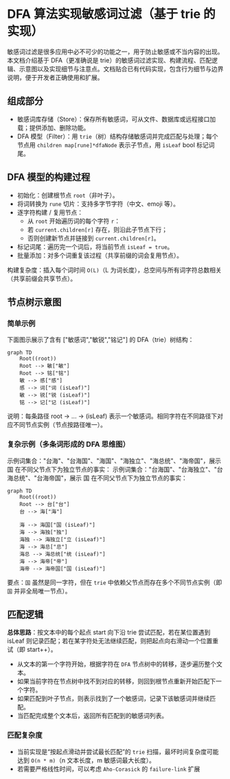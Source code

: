 # DFA 算法实现敏感词过滤（基于 trie 的实现）
敏感词过滤是很多应用中必不可少的功能之一，用于防止敏感或不当内容的出现。本文档介绍基于 DFA（更准确说是 trie）的敏感词过滤实现、构建流程、匹配逻辑、示意图以及实现细节与注意点。文档贴合已有代码实现，包含行为细节与边界说明，便于开发者正确使用和扩展。

## 组成部分
- 敏感词库存储（Store）：保存所有敏感词，可从文件、数据库或远程接口加载；提供添加、删除功能。
- DFA 模型（Filter）：用 `trie`（树）结构存储敏感词并完成匹配与处理；每个节点用 `children map[rune]*dfaNode` 表示子节点，用 `isLeaf` bool 标记词尾。

## DFA 模型的构建过程
- 初始化：创建根节点 `root`（非叶子）。
- 将词转换为 `rune` 切片：支持多字节字符（中文、emoji 等）。
- 逐字符构建 / 复用节点：
  - 从 `root` 开始遍历词的每个字符 `r`：
  - 若 `current.children[r]` 存在，则沿此子节点下行；
  - 否则创建新节点并链接到 `current.children[r]`。
- 标记词尾：遍历完一个词后，将当前节点 `isLeaf = true`。
- 批量添加：对多个词重复该过程（共享前缀的词会复用节点）。

构建复杂度：插入每个词时间 `O(L)`（L 为词长度），总空间与所有词字符总数相关（共享前缀会共享节点）。

## 节点树示意图
### 简单示例
下面图示展示了含有 ["敏感词","敏锐","铭记"] 的 DFA（trie）树结构：
```mermaid
graph TD
    Root((root))
    Root --> 敏["敏"]
    Root --> 铭["铭"]
    敏 --> 感["感"]
    感 --> 词["词 (isLeaf)"]
    敏 --> 锐["锐 (isLeaf)"]
    铭 --> 记["记 (isLeaf)"]
```
说明：每条路径 root -> ... -> (isLeaf) 表示一个敏感词。相同字符在不同路径下对应不同节点实例（节点按路径唯一）。

### 复杂示例（多条词形成的 DFA 思维图）
示例词集合："台海"、"台海国"、"海国"、"海独立"、"海总统"、"海帝国"，展示 国 在不同父节点下为独立节点的事实：
示例词集合："台海国"、"台海独立"、"台海总统"、"台海帝国"，展示 国 在不同父节点下为独立节点的事实：
```mermaid
graph TD
    Root((root))
    Root --> 台["台"]
    台 --> 海["海"]

    海 --> 海国["国 (isLeaf)"]       
    海 --> 海独["独"]                        
    海独 --> 海独立["立 (isLeaf)"]         
    海 --> 海总["总"]                        
    海总 --> 海总统["统 (isLeaf)"]         
    海 --> 海帝["帝"]                        
    海帝 --> 海帝国["国 (isLeaf)"]         
```
要点：`国` 虽然是同一字符，但在 `trie` 中依赖父节点而存在多个不同节点实例（即 `国` 并非全局唯一节点）。

## 匹配逻辑
**总体思路**：按文本中的每个起点 start 向下沿 trie 尝试匹配，若在某位置遇到 isLeaf 则记录匹配；若在某字符处无法继续匹配，则把起点向右滑动一个位置重试（即 start++）。

- 从文本的第一个字符开始，根据字符在 `DFA` 节点树中的转移，逐步遍历整个文本。
- 如果当前字符在节点树中找不到对应的转移，则回到根节点重新开始匹配下一个字符。
- 如果匹配到叶子节点，则表示找到了一个敏感词，记录下该敏感词并继续匹配。
- 当匹配完成整个文本后，返回所有匹配到的敏感词列表。

### 匹配复杂度
- 当前实现是“按起点滑动并尝试最长匹配”的 `trie` 扫描，最坏时间复杂度可能达到 `O(n * m)`（n 文本长度，m 敏感词最大长度）。
- 若需要严格线性时间，可以考虑 `Aho-Corasick` 的 `failure-link` 扩展

